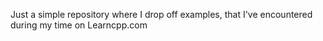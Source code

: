 Just a simple repository where I drop off examples, that I've encountered during my time on Learncpp.com 
